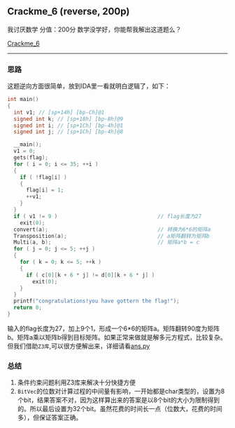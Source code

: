 ## Crackme_6 (reverse, 200p)

我讨厌数学
分值：200分 
数学没学好，你能帮我解出这道题么？

[Crackme_6](./Crackme_6.exe)

---------------------------------------

### 思路
这题逆向方面很简单，放到IDA里一看就明白逻辑了，如下：
``` c
int main()
{
  int v1; // [sp+14h] [bp-Ch]@1
  signed int k; // [sp+18h] [bp-8h]@9
  signed int i; // [sp+1Ch] [bp-4h]@1
  signed int j; // [sp+1Ch] [bp-4h]@8

  __main();
  v1 = 0;
  gets(flag);
  for ( i = 0; i <= 35; ++i )
  {
    if ( !flag[i] )
    {
      flag[i] = 1;
      ++v1;
    }
  }
  if ( v1 != 9 )                                // flag长度为27
    exit(0);
  convert(a);                                   // 转换为6*6的矩阵a
  Transposition(a);                             // a矩阵翻转为矩阵b
  Multi(a, b);                                  // 矩阵a*b = c
  for ( j = 0; j <= 5; ++j )
  {
    for ( k = 0; k <= 5; ++k )
    {
      if ( c[0][k + 6 * j] != d[0][k + 6 * j] )
        exit(0);
    }
  }
  printf("congratulations!you have gottern the flag!");
  return 0;
}
```
输入的flag长度为27，加上9个1，形成一个6*6的矩阵a。矩阵翻转90度为矩阵b。矩阵a乘以矩阵b得到目标矩阵。如果正常来做就是解多元方程式，比较复杂。但我们借助`Z3库`,可以很方便解出来，详细请看[ans.py](./ans.py)


### 总结
1. 条件约束问题利用Z3库来解决十分快捷方便
2. `BitVec`的位数对计算过程的中间量有影响，一开始都是char类型的，设置为8个bit，结果答案不对，因为这样算出来的答案是以8个bit的大小为限制得到的。所以最后设置为32个bit。虽然花费的时间长一点（位数大，花费的时间多），但保证答案正确。
